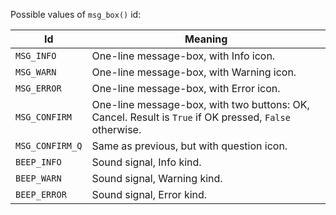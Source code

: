 Possible values of `msg_box()` id:

Id | Meaning
--|----
`MSG_INFO` | One-line message-box, with Info icon.      
`MSG_WARN` | One-line message-box, with Warning icon.      
`MSG_ERROR` | One-line message-box, with Error icon.
`MSG_CONFIRM` | One-line message-box, with two buttons: OK, Cancel. Result is `True` if OK pressed, `False` otherwise.
`MSG_CONFIRM_Q` | Same as previous, but with question icon.
`BEEP_INFO` | Sound signal, Info kind. 
`BEEP_WARN` | Sound signal, Warning kind.  
`BEEP_ERROR` | Sound signal, Error kind.

